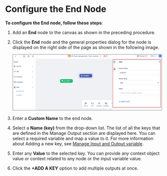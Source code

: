 # Configure the End Node

**To configure the End node, follow these steps**:

1. Add an **End** node to the canvas as shown in the preceding procedure.
2. Click the **End** node and the general properties dialog for the node is displayed on the right side of the page as shown in the following image.

    <img src="../images/configure-end-node.png" alt="Configure End Node" title="Configure End Node" style="border: 1px solid gray; zoom:80%;">

1. Enter a **Custom Name** to the end node.
2. Select a **Name (key)** from the drop-down list. The list of all the keys that are defined in the Manage Output section are displayed here. You can select a required variable and map a value to it. For more information about Adding a new key, see [Manage Input and Output variable](../../perform-other-actions-on-the-flow-builder/manage-input-and-output.md).
3. Enter any **Value** to the selected key. You can provide any context object value or context related to any node or the input variable value.
4. Click the **+ADD A KEY** option to add multiple outputs at once.